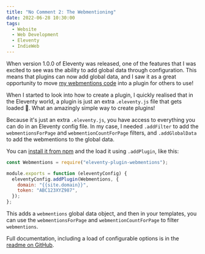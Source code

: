 ```yaml
---
title: "No Comment 2: The Webmentioning"
date: 2022-06-28 10:30:00
tags:
  - Website
  - Web Development
  - Eleventy
  - IndieWeb
---
```


When version 1.0.0 of Eleventy was released, one of the features that I was excited to see was the ability to add global data through configuration. This means that plugins can now add global data, and I saw it as a great opportunity to move [my webmentions code](/blog/2021/03/15/no-comment-adding-webmentions-to-my-site/) into a plugin for others to use!

<!-- excerpt -->

When I started to look into how to create a plugin, I quickly realised that in the Eleventy world, a plugin is just an extra `.eleventy.js` file that gets loaded 🤯. What an amazingly simple way to create plugins!

Because it's just an extra `.eleventy.js`, you have access to everything you can do in an Eleventy config file. In my case, I needed `.addFilter` to add the `webmentionsForPage` and `webmentionCountForPage` filters, and `.addGlobalData` to add the webmentions to the global data.

You can [install it from npm](https://www.npmjs.com/package/eleventy-plugin-webmentions) and the load it using `.addPlugin`, like this:

```javascript
const Webmentions = require("eleventy-plugin-webmentions");

module.exports = function (eleventyConfig) {
  eleventyConfig.addPlugin(Webmentions, {
    domain: "{{site.domain}}",
    token: "ABC123XYZ987",
  });
};
```

This adds a `webmentions` global data object, and then in your templates, you can use the `webmentionsForPage` and `webmentionCountForPage` to filter `webmentions`.

Full documentation, including a load of configurable options is in the [readme on GitHub](https://github.com/CodeFoodPixels/eleventy-plugin-webmentions#readme).
